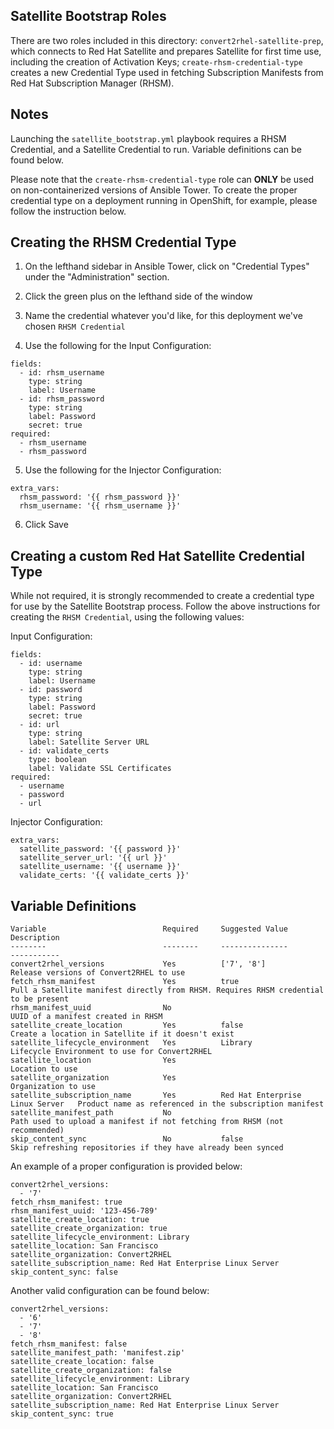 ## Satellite Bootstrap Roles
There are two roles included in this directory: `convert2rhel-satellite-prep`, which connects to Red Hat Satellite and prepares Satellite for first time use, including the creation of Activation Keys; `create-rhsm-credential-type` creates a new Credential Type used in fetching Subscription Manifests from Red Hat Subscription Manager (RHSM).

## Notes
Launching the `satellite_bootstrap.yml` playbook requires a RHSM Credential, and a Satellite Credential to run. Variable definitions can be found below.

Please note that the `create-rhsm-credential-type` role can <b>ONLY</b> be used on non-containerized versions of Ansible Tower. To create the proper credential type on a deployment running in OpenShift, for example, please follow the instruction below.

## Creating the RHSM Credential Type
1. On the lefthand sidebar in Ansible Tower, click on "Credential Types" under the "Administration" section.

2. Click the green plus on the lefthand side of the window

3. Name the credential whatever you'd like, for this deployment we've chosen `RHSM Credential`

4. Use the following for the Input Configuration:
```
fields:
  - id: rhsm_username
    type: string
    label: Username
  - id: rhsm_password
    type: string
    label: Password
    secret: true
required:
  - rhsm_username
  - rhsm_password
```

5. Use the following for the Injector Configuration:
```
extra_vars:
  rhsm_password: '{{ rhsm_password }}'
  rhsm_username: '{{ rhsm_username }}'
```

6. Click Save

## Creating a custom Red Hat Satellite Credential Type
While not required, it is strongly recommended to create a credential type for use by the Satellite Bootstrap process. Follow the above instructions for creating the `RHSM Credential`, using the following values:

Input Configuration:
```
fields:
  - id: username
    type: string
    label: Username
  - id: password
    type: string
    label: Password
    secret: true
  - id: url
    type: string
    label: Satellite Server URL
  - id: validate_certs
    type: boolean
    label: Validate SSL Certificates
required:
  - username
  - password
  - url
```

Injector Configuration:
```
extra_vars:
  satellite_password: '{{ password }}'
  satellite_server_url: '{{ url }}'
  satellite_username: '{{ username }}'
  validate_certs: '{{ validate_certs }}'
```

## Variable Definitions
```
Variable                          Required     Suggested Value                   Description
--------                          --------     ---------------                   -----------
convert2rhel_versions             Yes          ['7', '8']                        Release versions of Convert2RHEL to use
fetch_rhsm_manifest               Yes          true                              Pull a Satellite manifest directly from RHSM. Requires RHSM credential to be present
rhsm_manifest_uuid                No                                             UUID of a manifest created in RHSM
satellite_create_location         Yes          false                             Create a location in Satellite if it doesn't exist
satellite_lifecycle_environment   Yes          Library                           Lifecycle Environment to use for Convert2RHEL
satellite_location                Yes                                            Location to use
satellite_organization            Yes                                            Organization to use
satellite_subscription_name       Yes          Red Hat Enterprise Linux Server   Product name as referenced in the subscription manifest                          
satellite_manifest_path           No                                             Path used to upload a manifest if not fetching from RHSM (not recommended)
skip_content_sync                 No           false                             Skip refreshing repositories if they have already been synced
```

An example of a proper configuration is provided below:
```
convert2rhel_versions:
  - '7'
fetch_rhsm_manifest: true
rhsm_manifest_uuid: '123-456-789'
satellite_create_location: true
satellite_create_organization: true
satellite_lifecycle_environment: Library
satellite_location: San Francisco
satellite_organization: Convert2RHEL
satellite_subscription_name: Red Hat Enterprise Linux Server
skip_content_sync: false
```

Another valid configuration can be found below:
```
convert2rhel_versions:
  - '6'
  - '7'
  - '8'
fetch_rhsm_manifest: false
satellite_manifest_path: 'manifest.zip'
satellite_create_location: false
satellite_create_organization: false
satellite_lifecycle_environment: Library
satellite_location: San Francisco
satellite_organization: Convert2RHEL
satellite_subscription_name: Red Hat Enterprise Linux Server
skip_content_sync: true
```